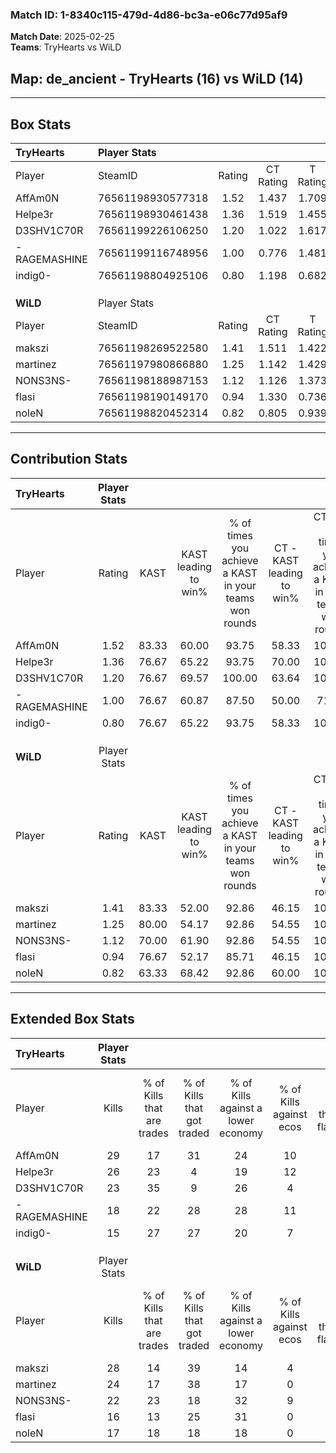 ### Match ID: 1-8340c115-479d-4d86-bc3a-e06c77d95af9  
**Match Date**: 2025-02-25  
**Teams**: TryHearts vs WiLD  

## **Map**: de_ancient - TryHearts (16) vs WiLD (14)  
---  

## Box Stats  

| **TryHearts** | Player Stats      |        |           |          |       |       |       |         |        |      |     |
| :- | :- | :-: | :-: | :-: | :-: | :-: | :-: | :-: | :-: | :-: | :-: |
| Player        | SteamID           | Rating | CT Rating | T Rating | KAST  |  ADR  | Kills | Assists | Deaths | K/D  | HS% |
| AffAm0N       | 76561198930577318 |  1.52  |   1.437   |  1.709   | 83.33 | 108.7 |  29   |   12    |   21   | 1.38 | 55  |
| Helpe3r       | 76561198930461438 |  1.36  |   1.519   |  1.455   | 76.67 | 89.7  |  26   |    7    |   18   | 1.44 | 69  |
| D3SHV1C70R    | 76561199226106250 |  1.20  |   1.022   |  1.617   | 76.67 | 83.3  |  23   |    8    |   21   | 1.10 | 34  |
| -RAGEMASHINE  | 76561199116748956 |  1.00  |   0.776   |  1.481   | 76.67 | 73.5  |  18   |    6    |   22   | 0.82 | 50  |
| indig0-       | 76561198804925106 |  0.80  |   1.198   |  0.682   | 76.67 | 51.3  |  15   |    7    |   25   | 0.60 | 40  |
|               |                   |        |           |          |       |       |       |         |        |      |     |
|               |                   |        |           |          |       |       |       |         |        |      |     |
|               |                   |        |           |          |       |       |       |         |        |      |     |
| **WiLD**      | Player Stats      |        |           |          |       |       |       |         |        |      |     |
| Player        | SteamID           | Rating | CT Rating | T Rating | KAST  |  ADR  | Kills | Assists | Deaths | K/D  | HS% |
| makszi        | 76561198269522580 |  1.41  |   1.511   |  1.422   | 83.33 | 95.9  |  28   |    5    |   22   | 1.27 | 46  |
| martinez      | 76561197980866880 |  1.25  |   1.142   |  1.429   | 80.00 | 90.1  |  24   |    9    |   23   | 1.04 | 45  |
| NONS3NS-      | 76561198188987153 |  1.12  |   1.126   |  1.373   | 70.00 | 83.5  |  22   |    7    |   21   | 1.05 | 50  |
| flasi         | 76561198190149170 |  0.94  |   1.330   |  0.736   | 76.67 | 58.6  |  16   |    9    |   20   | 0.80 | 37  |
| noleN         | 76561198820452314 |  0.82  |   0.805   |  0.939   | 63.33 | 65.7  |  17   |   11    |   25   | 0.68 | 41  |
---  

## Contribution Stats  

| **TryHearts** | Player Stats |       |                      |                                                        |                           |                                                             |                          |                                                            |
| :- | :-: | :-: | :-: | :-: | :-: | :-: | :-: | :-: |
| Player        |    Rating    | KAST  | KAST leading to win% | % of times you achieve a KAST in your teams won rounds | CT - KAST leading to win% | CT - % of times you achieve a KAST in your teams won rounds | T - KAST leading to win% | T - % of times you achieve a KAST in your teams won rounds |
| AffAm0N       |     1.52     | 83.33 |        60.00         |                         93.75                          |           58.33           |                           100.00                            |          61.54           |                           88.89                            |
| Helpe3r       |     1.36     | 76.67 |        65.22         |                         93.75                          |           70.00           |                           100.00                            |          61.54           |                           88.89                            |
| D3SHV1C70R    |     1.20     | 76.67 |        69.57         |                         100.00                         |           63.64           |                           100.00                            |          75.00           |                           100.00                           |
| -RAGEMASHINE  |     1.00     | 76.67 |        60.87         |                         87.50                          |           50.00           |                            71.43                            |          69.23           |                           100.00                           |
| indig0-       |     0.80     | 76.67 |        65.22         |                         93.75                          |           58.33           |                           100.00                            |          72.73           |                           88.89                            |
|               |              |       |                      |                                                        |                           |                                                             |                          |                                                            |
|               |              |       |                      |                                                        |                           |                                                             |                          |                                                            |
|               |              |       |                      |                                                        |                           |                                                             |                          |                                                            |
| **WiLD**      | Player Stats |       |                      |                                                        |                           |                                                             |                          |                                                            |
| Player        |    Rating    | KAST  | KAST leading to win% | % of times you achieve a KAST in your teams won rounds | CT - KAST leading to win% | CT - % of times you achieve a KAST in your teams won rounds | T - KAST leading to win% | T - % of times you achieve a KAST in your teams won rounds |
| makszi        |     1.41     | 83.33 |        52.00         |                         92.86                          |           46.15           |                           100.00                            |          58.33           |                           87.50                            |
| martinez      |     1.25     | 80.00 |        54.17         |                         92.86                          |           54.55           |                           100.00                            |          53.85           |                           87.50                            |
| NONS3NS-      |     1.12     | 70.00 |        61.90         |                         92.86                          |           54.55           |                           100.00                            |          70.00           |                           87.50                            |
| flasi         |     0.94     | 76.67 |        52.17         |                         85.71                          |           46.15           |                           100.00                            |          60.00           |                           75.00                            |
| noleN         |     0.82     | 63.33 |        68.42         |                         92.86                          |           60.00           |                           100.00                            |          77.78           |                           87.50                            |
---  

## Extended Box Stats  

| **TryHearts** | Player Stats |                            |                            |                                    |                         |                              |                                 |        |                             |                                     |                          |                               |                            |
| :- | :-: | :-: | :-: | :-: | :-: | :-: | :-: | :-: | :-: | :-: | :-: | :-: | :-: |
| Player        |    Kills     | % of Kills that are trades | % of Kills that got traded | % of Kills against a lower economy | % of Kills against ecos | % of Kills that are flawless | % of Kills that are close duels | Deaths | % of Deaths that get traded | % of Deaths against a lower economy | % of Deaths against ecos | % of Deaths that are flawless | % of Deaths that are close |
| AffAm0N       |      29      |             17             |             31             |                 24                 |           10            |              72              |                3                |   21   |             14              |                 19                  |            5             |              76               |             5              |
| Helpe3r       |      26      |             23             |             4              |                 19                 |           12            |              62              |                0                |   18   |             39              |                 17                  |            0             |              67               |             0              |
| D3SHV1C70R    |      23      |             35             |             9              |                 26                 |            4            |              70              |                9                |   21   |             29              |                 14                  |            0             |              62               |             5              |
| -RAGEMASHINE  |      18      |             22             |             28             |                 28                 |           11            |              50              |                6                |   22   |             32              |                 14                  |            0             |              55               |             14             |
| indig0-       |      15      |             27             |             27             |                 20                 |            7            |              60              |                7                |   25   |             32              |                 12                  |            0             |              60               |             12             |
|               |              |                            |                            |                                    |                         |                              |                                 |        |                             |                                     |                          |                               |                            |
|               |              |                            |                            |                                    |                         |                              |                                 |        |                             |                                     |                          |                               |                            |
|               |              |                            |                            |                                    |                         |                              |                                 |        |                             |                                     |                          |                               |                            |
| **WiLD**      | Player Stats |                            |                            |                                    |                         |                              |                                 |        |                             |                                     |                          |                               |                            |
| Player        |    Kills     | % of Kills that are trades | % of Kills that got traded | % of Kills against a lower economy | % of Kills against ecos | % of Kills that are flawless | % of Kills that are close duels | Deaths | % of Deaths that get traded | % of Deaths against a lower economy | % of Deaths against ecos | % of Deaths that are flawless | % of Deaths that are close |
| makszi        |      28      |             14             |             39             |                 14                 |            4            |              64              |               11                |   22   |             14              |                 23                  |            5             |              68               |             0              |
| martinez      |      24      |             17             |             38             |                 17                 |            0            |              46              |                8                |   23   |              9              |                 17                  |            0             |              52               |             13             |
| NONS3NS-      |      22      |             23             |             18             |                 32                 |            9            |              77              |                5                |   21   |             33              |                 14                  |            0             |              67               |             5              |
| flasi         |      16      |             13             |             25             |                 31                 |            0            |              81              |                0                |   20   |             25              |                 10                  |            0             |              75               |             0              |
| noleN         |      17      |             18             |             18             |                 18                 |            0            |              53              |               12                |   25   |             16              |                 16                  |            4             |              64               |             4              |
